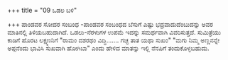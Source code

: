 +++
title = "09 ಒಡಲ ಬಳಿ"

+++
 ಪಾಂಡವರ ಸೋದರ ಸಂಬಂಧ -ಪಾಂಡವರ ಸಂಬಂಧದ ಬೆಸುಗೆ ಎಷ್ಟು ಭದ್ರವಾದುದೆಂಬುದನ್ನು ಅವರ ಮಾತಿನಲ್ಲಿ ತಿಳಿಯಬಹುದಾಗಿದೆ. ಒಡಲು-ನೆರಳುಗಳ ಉಪಮೆ ಇದನ್ನು ಸಮರ್ಥವಾಗಿ ವಿವರಿಸುತ್ತದೆ. ಸುಮಿತ್ರೆಯು ಕಾಡಿಗೆ ಹೊರಟ ಲಕ್ಷ್ಮಣನಿಗೆ "ರಾಮಂ ದಶರಥಂ ವಿದ್ಧಿ....... ಗಚ್ಛ ತಾತ ಯಥಾ ಸುಖಂ" "ಮಗು ನಿಮ್ಮ ಅಣ್ಣನನ್ನೇ ಅಪ್ಪನೆಂದು ಭಾವಿಸಿ ಸುಖವಾಗಿ ಹೋಗಿಬಾ" ಎಂದು ಹೇಳಿದ ಮಾತನ್ನು ಇಲ್ಲಿ ನೆನಪಿಗೆ ತಂದುಕೊಳ್ಳಬಹುದು.